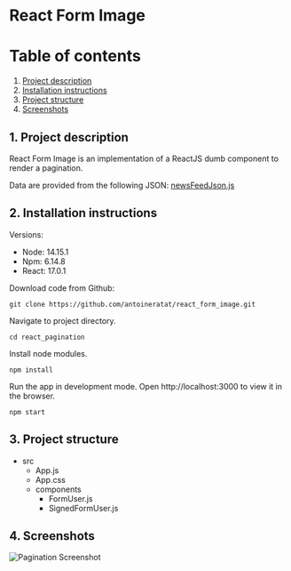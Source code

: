# React Form Image

# Table of contents

1. [Project description](#description)
2. [Installation instructions](#installation)
3. [Project structure](#structure)
4. [Screenshots](#screenshots)

## 1. Project description<a name="description"></a>

React Form Image is an implementation of a ReactJS dumb component to render a pagination.

Data are provided from the following JSON: [newsFeedJson.js](src\utils\newsFeedJson.js)

## 2. Installation instructions<a name="installation"></a>

Versions:

-   Node: 14.15.1
-   Npm: 6.14.8
-   React: 17.0.1

Download code from Github:

```shell
git clone https://github.com/antoineratat/react_form_image.git
```

Navigate to project directory.

```shell
cd react_pagination
```

Install node modules.

```shell
npm install
```

Run the app in development mode. Open http://localhost:3000 to view it in the browser.

```shell
npm start
```

## 3. Project structure<a name="structure"></a>

-   src
    -   App.js
    -   App.css
    -   components
        -   FormUser.js
        -   SignedFormUser.js

## 4. Screenshots<a name="screenshots"></a>

![Pagination Screenshot](https://github.com/antoineratat/react_pagination/blob/main/screenshots/1.PNG?raw=true)
